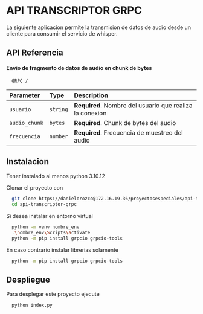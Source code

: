 
# API TRANSCRIPTOR GRPC
La siguiente aplicacion permite la transmision de datos de audio desde un cliente para consumir el servicio de whisper.



## API Referencia

#### Envio de fragmento de datos de audio en chunk de bytes

```http
  GRPC /
```

| Parameter | Type     | Description                |
| :-------- | :------- | :------------------------- |
| `usuario` | `string` | **Required**. Nombre del usuario que realiza la conexion |
| `audio_chunk` | `bytes` | **Required**. Chunk de bytes del audio |
| `frecuencia` | `number` | **Required**. Frecuencia de muestreo del audio |



## Instalacion

Tener instalado al menos python 3.10.12

Clonar el proyecto con 

```bash
  git clone https://danielorozco@172.16.19.36/proyectosespeciales/api-transcriptor-grpc.git
  cd api-transcriptor-grpc
```
Si desea instalar en entorno virtual
```bash
  python -m venv nombre_env
  .\nombre_env\Scripts\activate
  python -m pip install grpcio grpcio-tools
```
En caso contrario instalar librerias solamente
```bash
  python -m pip install grpcio grpcio-tools
```
## Despliegue

Para desplegar este proyecto ejecute

```bash
  python index.py
```